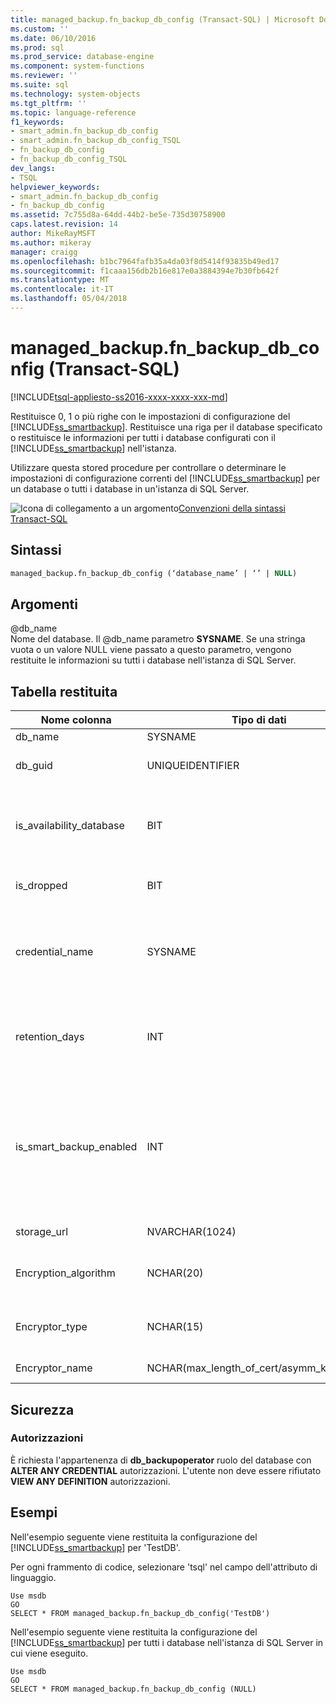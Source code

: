 ```yaml
---
title: managed_backup.fn_backup_db_config (Transact-SQL) | Microsoft Docs
ms.custom: ''
ms.date: 06/10/2016
ms.prod: sql
ms.prod_service: database-engine
ms.component: system-functions
ms.reviewer: ''
ms.suite: sql
ms.technology: system-objects
ms.tgt_pltfrm: ''
ms.topic: language-reference
f1_keywords:
- smart_admin.fn_backup_db_config
- smart_admin.fn_backup_db_config_TSQL
- fn_backup_db_config
- fn_backup_db_config_TSQL
dev_langs:
- TSQL
helpviewer_keywords:
- smart_admin.fn_backup_db_config
- fn_backup_db_config
ms.assetid: 7c755d8a-64dd-44b2-be5e-735d30758900
caps.latest.revision: 14
author: MikeRayMSFT
ms.author: mikeray
manager: craigg
ms.openlocfilehash: b1bc7964fafb35a4da03f8d5414f93835b49ed17
ms.sourcegitcommit: f1caaa156db2b16e817e0a3884394e7b30fb642f
ms.translationtype: MT
ms.contentlocale: it-IT
ms.lasthandoff: 05/04/2018
---
```

# <a name="managedbackupfnbackupdbconfig-transact-sql"></a>managed_backup.fn_backup_db_config (Transact-SQL)
[!INCLUDE[tsql-appliesto-ss2016-xxxx-xxxx-xxx-md](../../includes/tsql-appliesto-ss2016-xxxx-xxxx-xxx-md.md)]

  Restituisce 0, 1 o più righe con le impostazioni di configurazione del [!INCLUDE[ss_smartbackup](../../includes/ss-smartbackup-md.md)]. Restituisce una riga per il database specificato o restituisce le informazioni per tutti i database configurati con il [!INCLUDE[ss_smartbackup](../../includes/ss-smartbackup-md.md)] nell'istanza.  
  
 Utilizzare questa stored procedure per controllare o determinare le impostazioni di configurazione correnti del [!INCLUDE[ss_smartbackup](../../includes/ss-smartbackup-md.md)] per un database o tutti i database in un'istanza di SQL Server.  
  
 ![Icona di collegamento a un argomento](../../database-engine/configure-windows/media/topic-link.gif "Icona di collegamento a un argomento")[Convenzioni della sintassi Transact-SQL](../../t-sql/language-elements/transact-sql-syntax-conventions-transact-sql.md)  
  
## <a name="syntax"></a>Sintassi  
  
```sql  
managed_backup.fn_backup_db_config (‘database_name’ | ‘’ | NULL)  
```  
  
##  <a name="Arguments"></a> Argomenti  
 @db_name  
 Nome del database. Il @db_name parametro **SYSNAME**. Se una stringa vuota o un valore NULL viene passato a questo parametro, vengono restituite le informazioni su tutti i database nell'istanza di SQL Server.  
  
## <a name="table-returned"></a>Tabella restituita  
  
|Nome colonna|Tipo di dati|Description|  
|-----------------|---------------|-----------------|  
|db_name|SYSNAME|Nome del database.|  
|db_guid|UNIQUEIDENTIFIER|Identificatore che identifica in modo univoco il database.|  
|is_availability_database|BIT|Specifica se il database partecipa al gruppo di disponibilità. Il valore 1 indica che si tratta di un database di disponibilità mentre 0 che non lo è.|  
|is_dropped|BIT|Il valore 1 indica che si tratta di un database rimosso.|  
|credential_name|SYSNAME|Nome delle credenziali SQL utilizzate per l'autenticazione per l'account di archiviazione. Il valore NULL indica che non sono state impostate le credenziali SQL.|  
|retention_days|INT|Periodo di memorizzazione corrente espresso in giorni. Il valore NULL indica che il [!INCLUDE[ss_smartbackup](../../includes/ss-smartbackup-md.md)] non è stato configurato mai per questo database.|  
|is_smart_backup_enabled|INT|Indica se il [!INCLUDE[ss_smartbackup](../../includes/ss-smartbackup-md.md)] è attualmente abilitato per questo database. Un valore 1 indica che il [!INCLUDE[ss_smartbackup](../../includes/ss-smartbackup-md.md)] è attualmente abilitato e il valore 0 indica che il [!INCLUDE[ss_smartbackup](../../includes/ss-smartbackup-md.md)] è disabilitato per questo database.|  
|storage_url|NVARCHAR(1024)|URL dell'account di archiviazione.|  
|Encryption_algorithm|NCHAR(20)|Restituisce l'algoritmo di crittografia corrente da utilizzare quando si crittografa il backup.|  
|Encryptor_type|NCHAR(15)|Restituisce l'impostazione del componente di crittografia: certificato o chiave asimmetrica.|  
|Encryptor_name|NCHAR(max_length_of_cert/asymm_key_name)|Nome del certificato o della chiave asimmetrica.|  
  
## <a name="security"></a>Sicurezza  
  
### <a name="permissions"></a>Autorizzazioni  
 È richiesta l'appartenenza di **db_backupoperator** ruolo del database con **ALTER ANY CREDENTIAL** autorizzazioni. L'utente non deve essere rifiutato **VIEW ANY DEFINITION** autorizzazioni.  
  
## <a name="examples"></a>Esempi  
 Nell'esempio seguente viene restituita la configurazione del [!INCLUDE[ss_smartbackup](../../includes/ss-smartbackup-md.md)] per 'TestDB'.  
  
 Per ogni frammento di codice, selezionare 'tsql' nel campo dell'attributo di linguaggio.  
  
```  
Use msdb  
GO  
SELECT * FROM managed_backup.fn_backup_db_config('TestDB')  
```  
  
 Nell'esempio seguente viene restituita la configurazione del [!INCLUDE[ss_smartbackup](../../includes/ss-smartbackup-md.md)] per tutti i database nell'istanza di SQL Server in cui viene eseguito.  
  
```  
Use msdb  
GO  
SELECT * FROM managed_backup.fn_backup_db_config (NULL)  
```  
  
  
